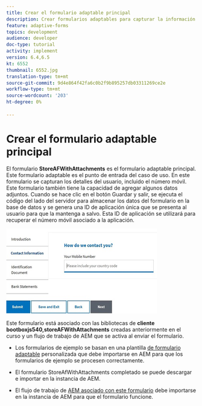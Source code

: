 ```yaml
---
title: Crear el formulario adaptable principal
description: Crear formularios adaptables para capturar la información del solicitante y el formulario adaptable para recuperar el formulario adaptable guardado
feature: adaptive-forms
topics: development
audience: developer
doc-type: tutorial
activity: implement
version: 6.4,6.5
kt: 6552
thumbnail: 6552.jpg
translation-type: tm+mt
source-git-commit: 9d4e864f42fa6c0b2f9b895257db03311269ce2e
workflow-type: tm+mt
source-wordcount: '203'
ht-degree: 0%

---
```



# Crear el formulario adaptable principal

El formulario **StoreAFWithAttachments** es el formulario adaptable principal. Este formulario adaptable es el punto de entrada del caso de uso. En este formulario se capturan los detalles del usuario, incluido el número móvil. Este formulario también tiene la capacidad de agregar algunos datos adjuntos. Cuando se hace clic en el botón Guardar y salir, se ejecuta el código del lado del servidor para almacenar los datos del formulario en la base de datos y se genera una ID de aplicación única que se presenta al usuario para que la mantenga a salvo. Esta ID de aplicación se utilizará para recuperar el número móvil asociado a la aplicación.

![formulario de solicitud principal](assets/6552.JPG)

Este formulario está asociado con las bibliotecas de **cliente bootboxjs540,storeAFWithAttachments** creadas anteriormente en el curso y un flujo de trabajo de AEM que se activa al enviar el formulario.


* Los formularios de ejemplo se basan en una plantilla [de formulario adaptable](assets/custom-template-with-page-component.zip) personalizada que debe importarse en AEM para que los formularios de ejemplo se procesen correctamente.

* El formulario [](assets/store-af-with-attachments-form.zip) StoreAfWithAttachments completado se puede descargar e importar en la instancia de AEM.

* El flujo de trabajo de [AEM asociado con este formulario](assets/workflow-model-store-af-with-attachments.zip) debe importarse en la instancia de AEM para que el formulario funcione.



